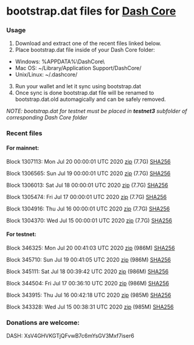 # bootstrap.dat files for [Dash Core](https://github.com/dashpay/dash)

### Usage

1. Download and extract one of the recent files linked below.
2. Place bootstrap.dat file inside of your Dash Core folder:
 - Windows: %APPDATA%\DashCore\
 - Mac OS: ~/Library/Application Support/DashCore/
 - Unix/Linux: ~/.dashcore/
3. Run your wallet and let it sync using bootstrap.dat
4. Once sync is done bootstrap.dat file will be renamed to bootstrap.dat.old automagically and can be safely removed.

_NOTE: bootstrap.dat for testnet must be placed in **testnet3** subfolder of corresponding Dash Core folder_

### Recent files

#### For mainnet:

Block 1307113: Mon Jul 20 00:00:01 UTC 2020 [zip](https://dash-bootstrap.ams3.digitaloceanspaces.com/mainnet/2020-07-20/bootstrap.dat.zip) (7.7G) [SHA256](https://dash-bootstrap.ams3.digitaloceanspaces.com/mainnet/2020-07-20/sha256.txt)

Block 1306565: Sun Jul 19 00:00:01 UTC 2020 [zip](https://dash-bootstrap.ams3.digitaloceanspaces.com/mainnet/2020-07-19/bootstrap.dat.zip) (7.7G) [SHA256](https://dash-bootstrap.ams3.digitaloceanspaces.com/mainnet/2020-07-19/sha256.txt)

Block 1306013: Sat Jul 18 00:00:01 UTC 2020 [zip](https://dash-bootstrap.ams3.digitaloceanspaces.com/mainnet/2020-07-18/bootstrap.dat.zip) (7.7G) [SHA256](https://dash-bootstrap.ams3.digitaloceanspaces.com/mainnet/2020-07-18/sha256.txt)

Block 1305474: Fri Jul 17 00:00:01 UTC 2020 [zip](https://dash-bootstrap.ams3.digitaloceanspaces.com/mainnet/2020-07-17/bootstrap.dat.zip) (7.7G) [SHA256](https://dash-bootstrap.ams3.digitaloceanspaces.com/mainnet/2020-07-17/sha256.txt)

Block 1304916: Thu Jul 16 00:00:01 UTC 2020 [zip](https://dash-bootstrap.ams3.digitaloceanspaces.com/mainnet/2020-07-16/bootstrap.dat.zip) (7.7G) [SHA256](https://dash-bootstrap.ams3.digitaloceanspaces.com/mainnet/2020-07-16/sha256.txt)

Block 1304370: Wed Jul 15 00:00:01 UTC 2020 [zip](https://dash-bootstrap.ams3.digitaloceanspaces.com/mainnet/2020-07-15/bootstrap.dat.zip) (7.7G) [SHA256](https://dash-bootstrap.ams3.digitaloceanspaces.com/mainnet/2020-07-15/sha256.txt)


#### For testnet:

Block 346325: Mon Jul 20 00:41:03 UTC 2020 [zip](https://dash-bootstrap.ams3.digitaloceanspaces.com/testnet/2020-07-20/bootstrap.dat.zip) (986M) [SHA256](https://dash-bootstrap.ams3.digitaloceanspaces.com/testnet/2020-07-20/sha256.txt)

Block 345710: Sun Jul 19 00:41:05 UTC 2020 [zip](https://dash-bootstrap.ams3.digitaloceanspaces.com/testnet/2020-07-19/bootstrap.dat.zip) (986M) [SHA256](https://dash-bootstrap.ams3.digitaloceanspaces.com/testnet/2020-07-19/sha256.txt)

Block 345111: Sat Jul 18 00:39:42 UTC 2020 [zip](https://dash-bootstrap.ams3.digitaloceanspaces.com/testnet/2020-07-18/bootstrap.dat.zip) (986M) [SHA256](https://dash-bootstrap.ams3.digitaloceanspaces.com/testnet/2020-07-18/sha256.txt)

Block 344504: Fri Jul 17 00:36:10 UTC 2020 [zip](https://dash-bootstrap.ams3.digitaloceanspaces.com/testnet/2020-07-17/bootstrap.dat.zip) (986M) [SHA256](https://dash-bootstrap.ams3.digitaloceanspaces.com/testnet/2020-07-17/sha256.txt)

Block 343915: Thu Jul 16 00:42:18 UTC 2020 [zip](https://dash-bootstrap.ams3.digitaloceanspaces.com/testnet/2020-07-16/bootstrap.dat.zip) (985M) [SHA256](https://dash-bootstrap.ams3.digitaloceanspaces.com/testnet/2020-07-16/sha256.txt)

Block 343328: Wed Jul 15 00:38:31 UTC 2020 [zip](https://dash-bootstrap.ams3.digitaloceanspaces.com/testnet/2020-07-15/bootstrap.dat.zip) (985M) [SHA256](https://dash-bootstrap.ams3.digitaloceanspaces.com/testnet/2020-07-15/sha256.txt)


### Donations are welcome:

DASH: XsV4GHVKGTjQFvwB7c6mYsGV3Mxf7iser6
